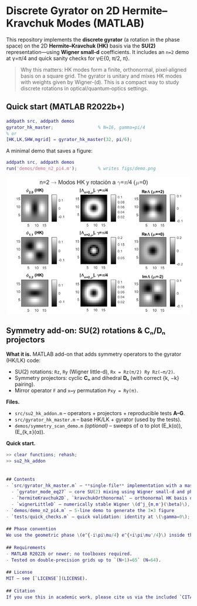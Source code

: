 # Discrete Gyrator on 2D Hermite–Kravchuk Modes (MATLAB)

This repository implements the **discrete gyrator** (a rotation in the phase space) on the 2D **Hermite–Kravchuk (HK)** basis via the **SU(2)** representation—using **Wigner small‑d** coefficients. It includes an `n=2` demo at γ=π/4 and quick sanity checks for γ∈{0, π/2, π}.

> Why this matters: HK modes form a finite, orthonormal, pixel‑aligned basis on a square grid. The gyrator is unitary and mixes HK modes with weights given by Wigner-\(d\). This is a compact way to study discrete rotations in optical/quantum‑optics settings.

## Quick start (MATLAB R2022b+)
```matlab
addpath src, addpath demos
gyrator_hk_master;                 % N=16, gamma=pi/4
% or
[HK,LK,SHW,mgrid] = gyrator_hk_master(32, pi/6);
```

A minimal demo that saves a figure:
```matlab
addpath src, addpath demos
run('demos/demo_n2_pi4.m');        % writes figs/demo.png
```

<p align="center">
  <img src="figs/demo.png" alt="HK n=2 gyration demo" width="500"/>
</p>

## Symmetry add-on: SU(2) rotations & Cₙ/Dₙ projectors

**What it is.** MATLAB add-on that adds symmetry operators to the gyrator (HK/LK) code:
- SU(2) rotations: `Rz`, `Ry` (Wigner little-d), `Rx = Rz(π/2) Ry Rz(−π/2)`.
- Symmetry projectors: cyclic **Cₙ** and dihedral **Dₙ** (with correct {k, −k} pairing).
- Mirror operator `F` and `x↔y` permutation `Pxy = Ry(π)`.

**Files.**
- `src/su2_hk_addon.m` – operators + projectors + reproducible tests **A–G**.
- `src/gyrator_hk_master.m` – base HK/LK + gyrator (used by the tests).
- `demos/symmetry_scan_demo.m` *(optional)* – sweeps of α to plot \(E_k(α)\), \(E_{k,±}(α)\).

**Quick start.**
```matlab
>> clear functions; rehash;
>> su2_hk_addon


## Contents
- `src/gyrator_hk_master.m` — **single-file** implementation with a master function and local subfunctions:
  - `gyrator_mode_eq27` — core SU(2) mixing using Wigner small‑d and phase convention
  - `hermiteKravchuk2D`, `kravchukOrthonormal` — orthonormal HK basis on a (N+1)×(N+1) grid
  - `wignerLittleD` — numerically stable Wigner \(d^j_{m,m'}(\beta)\), with special cases at \(\beta=0,\pi\)
- `demos/demo_n2_pi4.m` — 5‑line demo to generate the 3×3 figure
- `tests/quick_checks.m` — quick validation: identity at \(\gamma=0\); unit‑norm at \(\gamma=\pi/2,\pi\)

## Phase convention
We use the geometric phase \(e^{-i\pi\mu/4} e^{+i\pi\mu'/4}\) inside the sum and the global factor \(e^{+i\pi\mu/2}\) in the demo to match the paper’s plot conventions. The implementation is modular: you can switch conventions in one place if needed.

## Requirements
- MATLAB R2022b or newer; no toolboxes required.
- Tested on double‑precision grids up to `(N+1)=65` (N=64).

## License
MIT — see [`LICENSE`](LICENSE).

## Citation
If you use this in academic work, please cite us via the included `CITATION.cff` or a software reference in your methods section.
